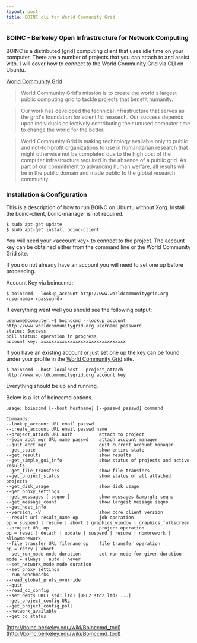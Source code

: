 ```yaml
---
layout: post
title: BOINC cli for World Community Grid
---
```


### BOINC - Berkeley Open Infrastructure for Network Computing

BOINC is a distributed [grid] computing client that uses idle time on your computer. There are a number of projects that you can attach to and assist with. I will cover how to connect to the World Community Grid via CLI on Ubuntu.

[World Community Grid](http://www.worldcommunitygrid.org)

> World Community Grid's mission is to create the world's largest public computing grid to tackle projects that benefit humanity.

> Our work has developed the technical infrastructure that serves as the grid's foundation for scientific research. Our success depends upon individuals collectively contributing their unused computer time to change the world for the better.

> World Community Grid is making technology available only to public and not-for-profit organizations to use in humanitarian research that might otherwise not be completed due to the high cost of the computer infrastructure required in the absence of a public grid. As part of our commitment to advancing human welfare, all results will be in the public domain and made public to the global research community.

### Installation & Configuration

This is a description of how to run BOINC on Ubuntu without Xorg.
Install the boinc-client, boinc-manager is not required.

	$ sudo apt-get update
	$ sudo apt-get install boinc-client

You will need your &lt;account key&gt; to connect to the project. The account key can be obtained either from the command line or the World Community Grid site.

If you do not already have an account you will need to set one up before proceeding.

Account Key via boinccmd:

	$ boinccmd --lookup_account http://www.worldcommunitygrid.org <username> <password>

If everything went well you should see the following output:

	usename@computer:~$ boinccmd --lookup_account http://www.worldcommunitygrid.org username password
	status: Success
	poll status: operation in progress
	account key: xxxxxxxxxxxxxxxxxxxxxxxxxxxxxxxx

If you have an existing account or just set one up the key can be found under your profile in the [World Community Grid](http://www.worldcommunitygrid.org) site.

	$ boinccmd --host localhost --project_attach http://www.worldcommunitygrid.org account key

Everything should be up and running.

Below is a list of boinccmd options.

```
usage: boinccmd [--host hostname] [--passwd passwd] command

Commands:
--lookup_account URL email passwd
--create_account URL email passwd name
--project_attach URL auth          attach to project
--join_acct_mgr URL name passwd    attach account manager
--quit_acct_mgr                    quit current account manager
--get_state                        show entire state
--get_results                      show results
--get_simple_gui_info              show status of projects and active results
--get_file_transfers               show file transfers
--get_project_status               show status of all attached projects
--get_disk_usage                   show disk usage
--get_proxy_settings
--get_messages [ seqno ]           show messages &amp;gt; seqno
--get_message_count                show largest message seqno
--get_host_info
--version, -V                      show core client version
--result url result_name op        job operation
op = suspend | resume | abort | graphics_window | graphics_fullscreen
--project URL op                   project operation
op = reset | detach | update | suspend | resume | nomorework | allowmorework
--file_transfer URL filename op    file transfer operation
op = retry | abort
--set_run_mode mode duration       set run mode for given duration
mode = always | auto | never
--set_network_mode mode duration
--set_proxy_settings
--run_benchmarks
--read_global_prefs_override
--quit
--read_cc_config
--set_debts URL1 std1 ltd1 [URL2 std2 ltd2 ...]
--get_project_config URL
--get_project_config_poll
--network_available
--get_cc_status
```

[http://boinc.berkeley.edu/wiki/Boinccmd_tool](http://boinc.berkeley.edu/wiki/Boinccmd_tool)
